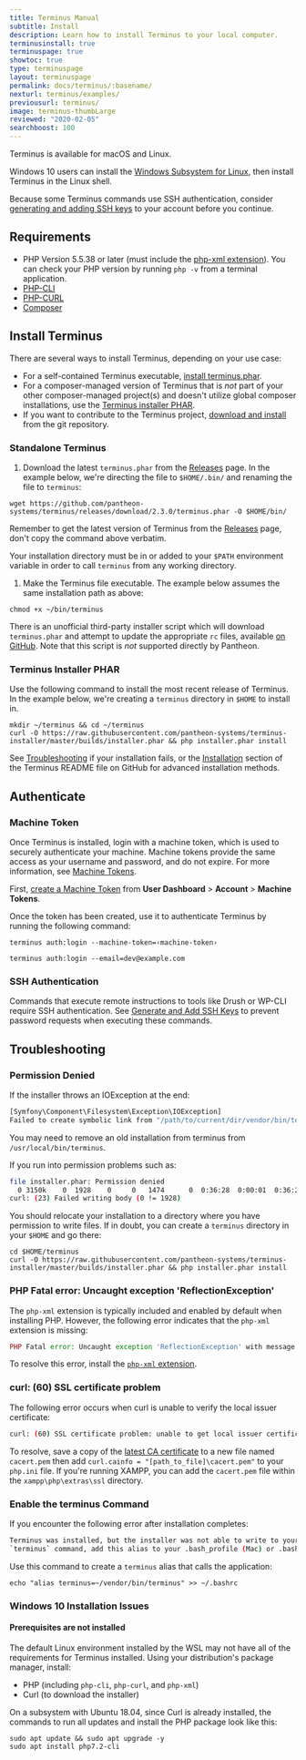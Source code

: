 ```yaml
---
title: Terminus Manual
subtitle: Install
description: Learn how to install Terminus to your local computer.
terminusinstall: true
terminuspage: true
showtoc: true
type: terminuspage
layout: terminuspage
permalink: docs/terminus/:basename/
nexturl: terminus/examples/
previousurl: terminus/
image: terminus-thumbLarge
reviewed: "2020-02-05"
searchboost: 100
---
```


Terminus is available for macOS and Linux.

Windows 10 users can install the [Windows Subsystem for Linux](https://docs.microsoft.com/en-us/windows/wsl/install-win10), then install Terminus in the Linux shell.

Because some Terminus commands use SSH authentication, consider [generating and adding SSH keys](/ssh-keys/) to your account before you continue.

## Requirements

- PHP Version 5.5.38 or later (must include the [php-xml extension](https://secure.php.net/manual/en/dom.setup.php)). You can check your PHP version by running `php -v` from a terminal application.
- [PHP-CLI](http://www.php-cli.com/)
- [PHP-CURL](https://secure.php.net/manual/en/curl.setup.php)
- [Composer](https://getcomposer.org/download/)

## Install Terminus

There are several ways to install Terminus, depending on your use case:

- For a self-contained Terminus executable, [install terminus.phar](#standalone-terminus).
- For a composer-managed version of Terminus that is _not_ part of your other composer-managed project(s) and doesn't utilize global composer installations, use the [Terminus installer PHAR](#terminus-installer-phar).
- If you want to contribute to the Terminus project, [download and install](https://github.com/pantheon-systems/terminus#installing-with-git) from the git repository.

### Standalone Terminus

1. Download the latest `terminus.phar` from the [Releases](https://github.com/pantheon-systems/terminus/releases) page. In the example below, we're directing the file to `$HOME/.bin/` and renaming the file to `terminus`:

  ```bash{promptUser: user}
  wget https://github.com/pantheon-systems/terminus/releases/download/2.3.0/terminus.phar -O $HOME/bin/
  ```

  Remember to get the latest version of Terminus from the [Releases](https://github.com/pantheon-systems/terminus/releases) page, don't copy the command above verbatim.

  Your installation directory must be in or added to your `$PATH` environment variable in order to call `terminus` from any working directory.

1. Make the Terminus file executable. The example below assumes the same installation path as above:

  ```bash{promptUser: user}
  chmod +x ~/bin/terminus
  ```

<Alert type="info" title="Note">

There is an unofficial third-party installer script which will download `terminus.phar` and attempt to update the appropriate `rc` files, available [on GitHub](https://github.com/alexfornuto/terminus-installer). Note that this script is *not* supported directly by Pantheon.

</Alert>

### Terminus Installer PHAR

Use the following command to install the most recent release of Terminus. In the example below, we're creating a `terminus` directory in `$HOME` to install in.

```bash{promptUser: user}
mkdir ~/terminus && cd ~/terminus
curl -O https://raw.githubusercontent.com/pantheon-systems/terminus-installer/master/builds/installer.phar && php installer.phar install
```

See [Troubleshooting](#troubleshooting) if your installation fails, or the [Installation](https://github.com/pantheon-systems/terminus#installation) section of the Terminus README file on GitHub for advanced installation methods.

## Authenticate

### Machine Token

Once Terminus is installed, login with a machine token, which is used to securely authenticate your machine. Machine tokens provide the same access as your username and password, and do not expire. For more information, see [Machine Tokens](/machine-tokens/).

First, [create a Machine Token](https://dashboard.pantheon.io/login?destination=%2Fuser#account/tokens/create/terminus/) from **User Dashboard** > **Account** > **Machine Tokens**.

Once the token has been created, use it to authenticate Terminus by running the following command:

```bash{promptUser: user}
terminus auth:login --machine-token=‹machine-token›
```

```bash{promptUser: user}
terminus auth:login --email=dev@example.com
```

### SSH Authentication

Commands that execute remote instructions to tools like Drush or WP-CLI require SSH authentication. See [Generate and Add SSH Keys](/ssh-keys/) to prevent password requests when executing these commands.

## Troubleshooting

### Permission Denied

If the installer throws an IOException at the end:

```bash
[Symfony\Component\Filesystem\Exception\IOException]
Failed to create symbolic link from "/path/to/current/dir/vendor/bin/terminus" to "/usr/local/bin/terminus".
```

You may need to remove an old installation from terminus from `/usr/local/bin/terminus`.

If you run into permission problems such as:

```bash
file installer.phar: Permission denied
  0 3150k    0  1928    0     0   1474      0  0:36:28  0:00:01  0:36:27  7330
curl: (23) Failed writing body (0 != 1928)
```

You should relocate your installation to a directory where you have permission to write files. If in doubt, you can create a `terminus` directory in your `$HOME` and go there:

```bash{promptUser: user}
cd $HOME/terminus
curl -O https://raw.githubusercontent.com/pantheon-systems/terminus-installer/master/builds/installer.phar && php installer.phar install
```

### PHP Fatal error: Uncaught exception 'ReflectionException'

The `php-xml` extension is typically included and enabled by default when installing PHP. However, the following error indicates that the `php-xml` extension is missing:

```php
PHP Fatal error: Uncaught exception 'ReflectionException' with message 'Class DOMDocument does not exist' in /root/vendor/consolidation/output-formatters/src/Transformations/DomToArraySimplifier.php:24
```

To resolve this error, install the [`php-xml` extension](https://secure.php.net/manual/en/dom.setup.php).

### curl: (60) SSL certificate problem

The following error occurs when curl is unable to verify the local issuer certificate:

```bash
curl: (60) SSL certificate problem: unable to get local issuer certificate
```

To resolve, save a copy of the [latest CA certificate](https://curl.haxx.se/docs/caextract.html) to a new file named `cacert.pem` then add `curl.cainfo = "[path_to_file]\cacert.pem"` to your `php.ini` file. If you're running XAMPP, you can add the `cacert.pem` file within the `xampp\php\extras\ssl` directory.

### Enable the terminus Command

If you encounter the following error after installation completes:

```bash
Terminus was installed, but the installer was not able to write to your bin dir. To enable the
`terminus` command, add this alias to your .bash_profile (Mac) or .bashrc (Linux) file:
```

Use this command to create a `terminus` alias that calls the application:

```bash{promptUser: user}
echo "alias terminus=~/vendor/bin/terminus" >> ~/.bashrc
```

### Windows 10 Installation Issues

#### Prerequisites are not installed

The default Linux environment installed by the WSL may not have all of the requirements for Terminus installed. Using your distribution's package manager, install:

- PHP (including `php-cli`, `php-curl`, and `php-xml`)
- Curl (to download the installer)

On a subsystem with Ubuntu 18.04, since Curl is already installed, the commands to run all updates and install the PHP package look like this:

```bash{promptUser:user}
sudo apt update && sudo apt upgrade -y
sudo apt install php7.2-cli
```
